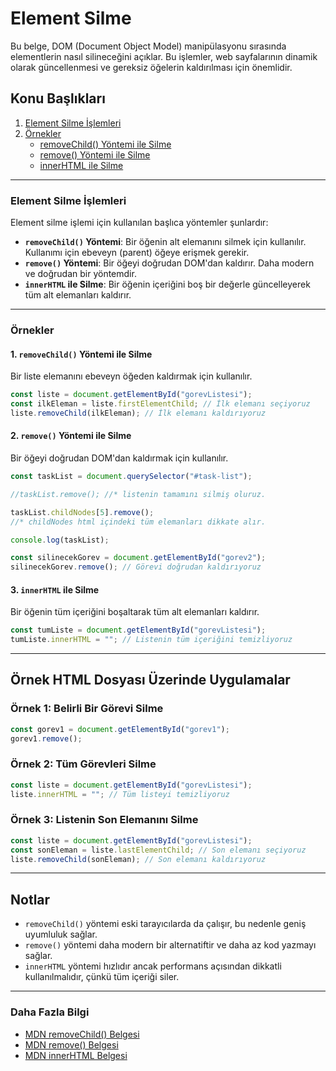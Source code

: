 # Element Silme

Bu belge, DOM (Document Object Model) manipülasyonu sırasında elementlerin nasıl silineceğini açıklar. Bu işlemler, web sayfalarının dinamik olarak güncellenmesi ve gereksiz öğelerin kaldırılması için önemlidir.

## Konu Başlıkları

1. [Element Silme İşlemleri](#element-silme-islemleri)
2. [Örnekler](#ornekler)
   - [removeChild() Yöntemi ile Silme](#1-removechild-yontemi-ile-silme)
   - [remove() Yöntemi ile Silme](#2-remove-yontemi-ile-silme)
   - [innerHTML ile Silme](#3-innerhtml-ile-silme)

---

### Element Silme İşlemleri

Element silme işlemi için kullanılan başlıca yöntemler şunlardır:

- **`removeChild()` Yöntemi**: Bir öğenin alt elemanını silmek için kullanılır. Kullanımı için ebeveyn (parent) öğeye erişmek gerekir.
- **`remove()` Yöntemi**: Bir öğeyi doğrudan DOM'dan kaldırır. Daha modern ve doğrudan bir yöntemdir.
- **`innerHTML` ile Silme**: Bir öğenin içeriğini boş bir değerle güncelleyerek tüm alt elemanları kaldırır.

---

### Örnekler

#### 1. `removeChild()` Yöntemi ile Silme
Bir liste elemanını ebeveyn öğeden kaldırmak için kullanılır.

```javascript
const liste = document.getElementById("gorevListesi");
const ilkEleman = liste.firstElementChild; // İlk elemanı seçiyoruz
liste.removeChild(ilkEleman); // İlk elemanı kaldırıyoruz
```

#### 2. `remove()` Yöntemi ile Silme
Bir öğeyi doğrudan DOM'dan kaldırmak için kullanılır.

```javascript
const taskList = document.querySelector("#task-list");

//taskList.remove(); //* listenin tamamını silmiş oluruz.

taskList.childNodes[5].remove();
//* childNodes html içindeki tüm elemanları dikkate alır.

console.log(taskList);

```

```javascript
const silinecekGorev = document.getElementById("gorev2");
silinecekGorev.remove(); // Görevi doğrudan kaldırıyoruz
```

#### 3. `innerHTML` ile Silme
Bir öğenin tüm içeriğini boşaltarak tüm alt elemanları kaldırır.

```javascript
const tumListe = document.getElementById("gorevListesi");
tumListe.innerHTML = ""; // Listenin tüm içeriğini temizliyoruz
```

---

## Örnek HTML Dosyası Üzerinde Uygulamalar

### Örnek 1: Belirli Bir Görevi Silme

```javascript
const gorev1 = document.getElementById("gorev1");
gorev1.remove();
```

### Örnek 2: Tüm Görevleri Silme

```javascript
const liste = document.getElementById("gorevListesi");
liste.innerHTML = ""; // Tüm listeyi temizliyoruz
```

### Örnek 3: Listenin Son Elemanını Silme

```javascript
const liste = document.getElementById("gorevListesi");
const sonEleman = liste.lastElementChild; // Son elemanı seçiyoruz
liste.removeChild(sonEleman); // Son elemanı kaldırıyoruz
```

---

## Notlar

- `removeChild()` yöntemi eski tarayıcılarda da çalışır, bu nedenle geniş uyumluluk sağlar.
- `remove()` yöntemi daha modern bir alternatiftir ve daha az kod yazmayı sağlar.
- `innerHTML` yöntemi hızlıdır ancak performans açısından dikkatli kullanılmalıdır, çünkü tüm içeriği siler.

---

### Daha Fazla Bilgi
- [MDN removeChild() Belgesi](https://developer.mozilla.org/en-US/docs/Web/API/Node/removeChild)
- [MDN remove() Belgesi](https://developer.mozilla.org/en-US/docs/Web/API/Element/remove)
- [MDN innerHTML Belgesi](https://developer.mozilla.org/en-US/docs/Web/API/Element/innerHTML)

